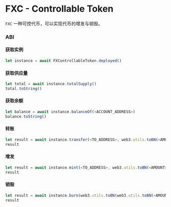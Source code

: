 # FXC - Controllable Token
`FXC` 一种可控代币，可以实现代币的增发与销毁。

### ABI

#### 获取实例
```js
let instance = await FXControllableToken.deployed()
```

#### 获取供应量
```js
let total = await instance.totalSupply()
total.toString()
```

#### 获取余额
```js
let balance = await instance.balanceOf(<ACCOUNT_ADDRESS>)
balance.toString()
```

#### 转账
```js
let result = await instance.transfer(<TO_ADDRESS>, web3.utils.toBN(<AMOUNT>))
result
```

#### 增发
```js
let result = await instance.mint(<TO_ADDRESS>, web3.utils.toBN(<AMOUNT>))
result
```

#### 销毁
```js
let result = await instance.burn(web3.utils.toBN(web3.utils.toBN(<AMOUNT>)))
result
```